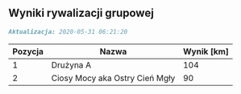 ## Wyniki rywalizacji grupowej

```markdown
Aktualizacja: 2020-05-31 06:21:20
```

Pozycja | Nazwa | Wynik [km] |
------------ | -------------  | -------------
 1 |Drużyna A | 104 
 2 |Ciosy Mocy aka Ostry Cień Mgły | 90